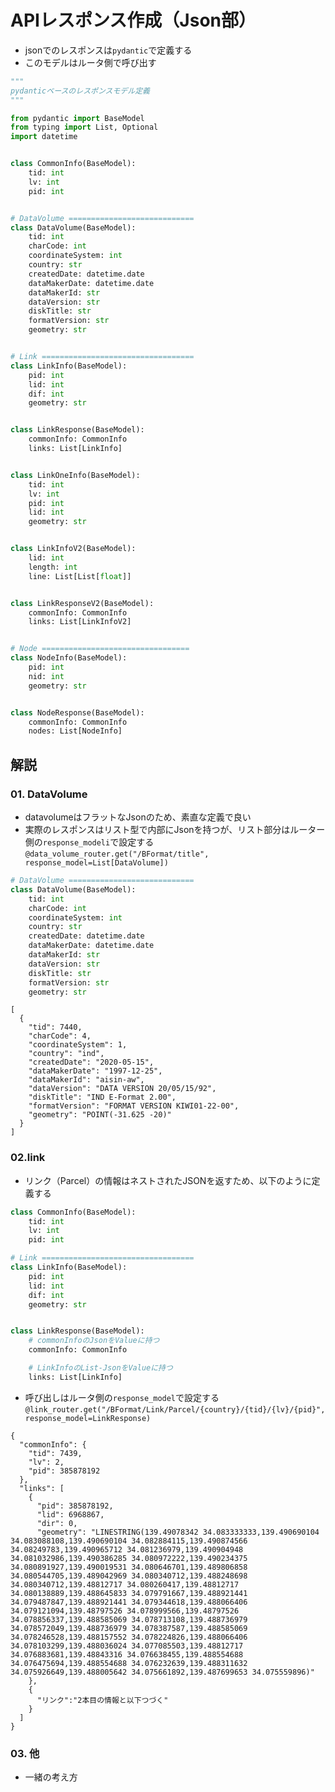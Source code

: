 # APIレスポンス作成（Json部）

- jsonでのレスポンスは`pydantic`で定義する
- このモデルはルータ側で呼び出す

```python:schemas.py
"""
pydanticベースのレスポンスモデル定義
"""

from pydantic import BaseModel
from typing import List, Optional
import datetime


class CommonInfo(BaseModel):
    tid: int
    lv: int
    pid: int


# DataVolume ============================
class DataVolume(BaseModel):
    tid: int
    charCode: int
    coordinateSystem: int
    country: str
    createdDate: datetime.date
    dataMakerDate: datetime.date
    dataMakerId: str
    dataVersion: str
    diskTitle: str
    formatVersion: str
    geometry: str


# Link ==================================
class LinkInfo(BaseModel):
    pid: int
    lid: int
    dif: int
    geometry: str


class LinkResponse(BaseModel):
    commonInfo: CommonInfo
    links: List[LinkInfo]


class LinkOneInfo(BaseModel):
    tid: int
    lv: int
    pid: int
    lid: int
    geometry: str


class LinkInfoV2(BaseModel):
    lid: int
    length: int
    line: List[List[float]]


class LinkResponseV2(BaseModel):
    commonInfo: CommonInfo
    links: List[LinkInfoV2]


# Node =================================
class NodeInfo(BaseModel):
    pid: int
    nid: int
    geometry: str


class NodeResponse(BaseModel):
    commonInfo: CommonInfo
    nodes: List[NodeInfo]
```

## 解説
### 01. DataVolume
- datavolumeはフラットなJsonのため、素直な定義で良い
- 実際のレスポンスはリスト型で内部にJsonを持つが、リスト部分はルーター側の`response_modeli`で設定する
  `@data_volume_router.get("/BFormat/title", response_model=List[DataVolume])`

```python:schemas.py
# DataVolume ============================
class DataVolume(BaseModel):
    tid: int
    charCode: int
    coordinateSystem: int
    country: str
    createdDate: datetime.date
    dataMakerDate: datetime.date
    dataMakerId: str
    dataVersion: str
    diskTitle: str
    formatVersion: str
    geometry: str
```


```json:実際のresponse
[
  {
    "tid": 7440,
    "charCode": 4,
    "coordinateSystem": 1,
    "country": "ind",
    "createdDate": "2020-05-15",
    "dataMakerDate": "1997-12-25",
    "dataMakerId": "aisin-aw",
    "dataVersion": "DATA VERSION 20/05/15/92",
    "diskTitle": "IND E-Format 2.00",
    "formatVersion": "FORMAT VERSION KIWI01-22-00",
    "geometry": "POINT(-31.625 -20)"
  }
]
```

### 02.link
- リンク（Parcel）の情報はネストされたJSONを返すため、以下のように定義する
```python:schemas.py
class CommonInfo(BaseModel):
    tid: int
    lv: int
    pid: int

# Link ==================================
class LinkInfo(BaseModel):
    pid: int
    lid: int
    dif: int
    geometry: str


class LinkResponse(BaseModel):
    # commonInfoのJsonをValueに持つ
    commonInfo: CommonInfo

    # LinkInfoのList-JsonをValueに持つ
    links: List[LinkInfo]
```

- 呼び出しはルータ側の`response_model`で設定する
`@link_router.get("/BFormat/Link/Parcel/{country}/{tid}/{lv}/{pid}", response_model=LinkResponse)`




```json:実際のresponse
{
  "commonInfo": {
    "tid": 7439,
    "lv": 2,
    "pid": 385878192
  },
  "links": [
    {
      "pid": 385878192,
      "lid": 6968867,
      "dir": 0,
      "geometry": "LINESTRING(139.49078342 34.083333333,139.490690104 34.083088108,139.490690104 34.082884115,139.490874566 34.08249783,139.490965712 34.081236979,139.490904948 34.081032986,139.490386285 34.080972222,139.490234375 34.080891927,139.490019531 34.080646701,139.489806858 34.080544705,139.489042969 34.080340712,139.488248698 34.080340712,139.48812717 34.080260417,139.48812717 34.080138889,139.488645833 34.079791667,139.488921441 34.079487847,139.488921441 34.079344618,139.488066406 34.079121094,139.48797526 34.078999566,139.48797526 34.078856337,139.488585069 34.078713108,139.488736979 34.078572049,139.488736979 34.078387587,139.488585069 34.078246528,139.488157552 34.078224826,139.488066406 34.078103299,139.488036024 34.077085503,139.48812717 34.076883681,139.48843316 34.076638455,139.488554688 34.076475694,139.488554688 34.076232639,139.488311632 34.075926649,139.488005642 34.075661892,139.487699653 34.075559896)"
    },
    {
      "リンク":"2本目の情報と以下つづく"
    }
  ]
}
```

### 03. 他
- 一緒の考え方